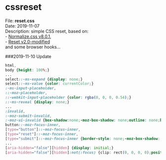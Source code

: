 # cssreset
<p>
File: <strong>reset.css</strong><br>
Date: 2019-11-07<br>
Description: simple CSS reset, based on: <br>
- <a href="//github.com/necolas/normalize.css" target="_blank" rel="nofollow">Normalize.css v8.0.1</a>, <br>
- <a href="//meyerweb.com/eric/tools/css/reset/" target="_blank" rel="nofollow">Reset v2.0-modified</a> <br>
and some browser hooks...
</p>

###2019-11-10 Update
  ```css
html,
body {height: 100%;}  
...
select::-ms-expand {display: none;}
select::-ms-value {color: currentColor;}
:-ms-input-placeholder, 
::-moz-placeholder, 
::-webkit-input-placeholder {color: rgba(0, 0, 0, 0.54);}
::-ms-reveal {display: none;}
...
:invalid,
:-moz-submit-invalid,
:-moz-ui-invalid {box-shadow:none;-moz-box-shadow: none;outline: none;border: none;}
button::-moz-focus-inner,
[type="button"]::-moz-focus-inner,
[type="reset"]::-moz-focus-inner,
[type="submit"]::-moz-focus-inner {border-style: none;-moz-box-shadow: none;padding: 0;}
...
[aria-hidden="false"][hidden] {display: initial;}
[aria-hidden="false"][hidden]:not(:focus) {clip: rect(0, 0, 0, 0);position: absolute;}```
